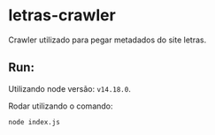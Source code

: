 # letras-crawler

Crawler utilizado para pegar metadados do site letras.

## Run:

Utilizando node versão: `v14.18.0`.

Rodar utilizando o comando:

`node index.js`